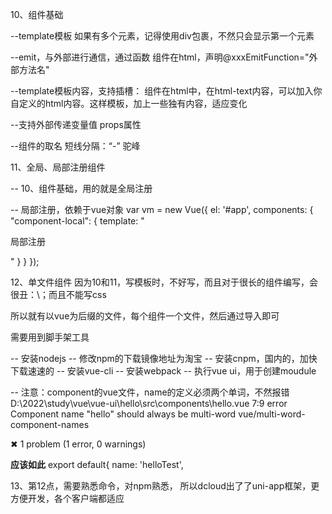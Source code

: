 


10、组件基础

--template模板
	如果有多个元素，记得使用div包裹，不然只会显示第一个元素

--emit，与外部进行通信，通过函数
	组件在html，声明@xxxEmitFunction="外部方法名"

--template模板内容，支持插槽：<slot>
	组件在html中，在html-text内容，可以加入你自定义的html内容。这样模板，加上一些独有内容，适应变化

--支持外部传递变量值
	props属性

--组件的取名
短线分隔：“-”
驼峰	


11、全局、局部注册组件

-- 10、组件基础，用的就是全局注册

-- 局部注册，依赖于vue对象
var vm = new Vue({
	el: '#app',
	components: {
		"component-local": {
			template: "<p>局部注册</p>"
		}
	}
});

12、单文件组件
因为10和11，写模板时，不好写，而且对于很长的组件编写，会很丑：\；而且不能写css

所以就有以vue为后缀的文件，每个组件一个文件，然后通过导入即可

需要用到脚手架工具

-- 安装nodejs
-- 修改npm的下载镜像地址为淘宝
-- 安装cnpm，国内的，加快下载速速的
-- 安装vue-cli
-- 安装webpack
-- 执行vue ui，用于创建moudule


-- 注意：component的vue文件，name的定义必须两个单词，不然报错
D:\2022\study\vue\vue-ui\hello\src\components\hello.vue
  7:9  error  Component name "hello" should always be multi-word  vue/multi-word-component-names

✖ 1 problem (1 error, 0 warnings)

**应该如此**
export default{
		name: 'helloTest',

13、第12点，需要熟悉命令，对npm熟悉，
所以dcloud出了了uni-app框架，更方便开发，各个客户端都适应